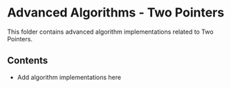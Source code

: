 # Advanced Algorithms - Two Pointers

This folder contains advanced algorithm implementations related to Two Pointers.

## Contents

* Add algorithm implementations here

